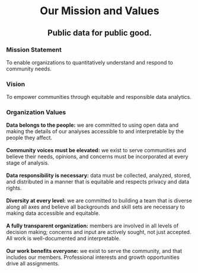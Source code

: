 <div align="center">

# Our Mission and Values 
## Public data for public good.
</div>


### Mission Statement
To enable organizations to quantitatively understand and respond to community needs.

### Vision
To empower communities through equitable and responsible data analytics. 

### Organization Values 
**Data belongs to the people:** we are committed to using open data and making the details of our analyses accessible to and interpretable by the people they affect.
<br><br>
**Community voices must be elevated:** we exist to serve communities and believe their needs, opinions, and concerns must be incorporated at every stage of analysis. 
<br><br>
**Data responsibility is necessary:** data must be collected, analyzed, stored, and distributed in a manner that is equitable and respects privacy and data rights. 
<br><br>
**Diversity at every level:** we are committed to building a team that is diverse along all axes and believe all backgrounds and skill sets are necessary to making data accessible and equitable.
<br><br>
**A fully transparent organization:** members are involved in all levels of decision making; concerns and input are actively sought, not just accepted. All work is well-documented and interpretable. 
<br><br>
**Our work benefits everyone:** we exist to serve the community, and that includes our members. Professional interests and growth opportunities drive all assignments. 